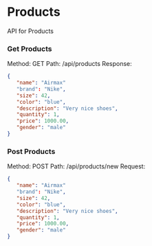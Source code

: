 # Products
API for Products

### Get Products
 Method: GET
Path: /api/products
Response:
 ```json
{
    "name": "Airmax"
    "brand": "Nike",
    "size": 42,
    "color": "blue",
    "description": "Very nice shoes",
    "quantity": 1,
    "price": 1000.00,
    "gender": "male"
}
```
 ### Post Products
 Method: POST
Path: /api/products/new
Request:
 ```json
{
    "name": "Airmax"
    "brand": "Nike",
    "size": 42,
    "color": "blue",
    "description": "Very nice shoes",
    "quantity": 1,
    "price": 1000.00,
    "gender": "male"
}
```
